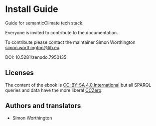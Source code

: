 # Install Guide

Guide for semanticClimate tech stack.

Everyone is invited to contribute to the documentation.

To contribute please contact the maintainer Simon Worthington simon.worthington@tib.eu

DOI: 10.5281/zenodo.7950135

## Licenses

The content of the ebook is [CC-BY-SA 4.0 International](CCBYSA.md) but all SPARQL queries
and data have the more liberal [CCZero](CC0.md).

## Authors and translators

* Simon Worthington 



